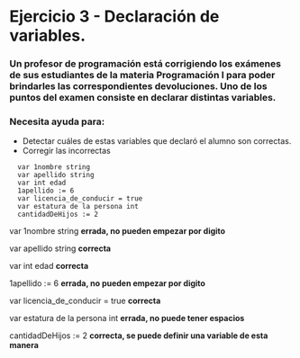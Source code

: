 # Ejercicio 3 - Declaración de variables.

### Un profesor de programación está corrigiendo los exámenes de sus estudiantes de la materia Programación I para poder brindarles las correspondientes devoluciones. Uno de los puntos del examen consiste en declarar distintas variables.

### Necesita ayuda para:

- Detectar cuáles de estas variables que declaró el alumno son correctas.
- Corregir las incorrectas

```
  var 1nombre string
  var apellido string
  var int edad
  1apellido := 6
  var licencia_de_conducir = true
  var estatura de la persona int
  cantidadDeHijos := 2

```

var 1nombre string
**errada, no pueden empezar por digito**

var apellido string
**correcta**

var int edad
**correcta**

1apellido := 6
**errada, no pueden empezar por digito**

var licencia_de_conducir = true
**correcta**

var estatura de la persona int
**errada, no puede tener espacios**

cantidadDeHijos := 2
**correcta, se puede definir una variable de esta manera**
